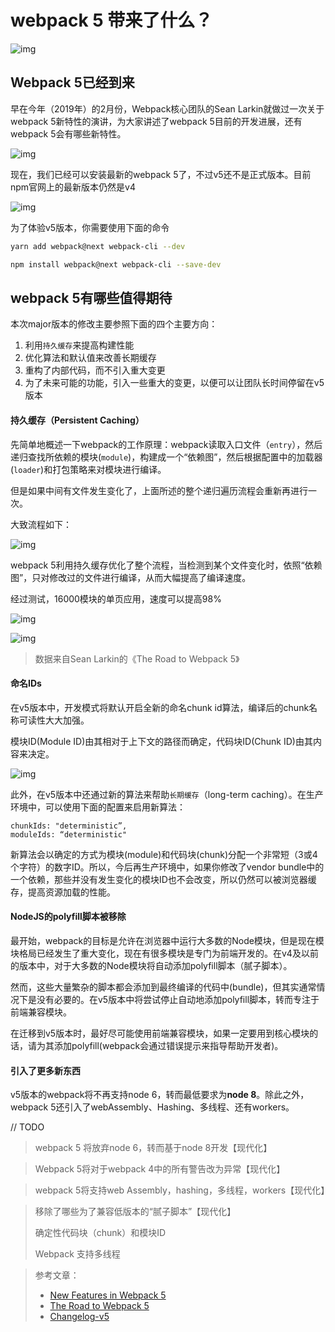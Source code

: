 # webpack 5 带来了什么？

![img](https://cdn-images-1.medium.com/max/1600/1*gdoQ1_5OID90wf1eLTFvWw.png)

## Webpack 5已经到来
早在今年（2019年）的2月份，Webpack核心团队的Sean Larkin就做过一次关于webpack 5新特性的演讲，为大家讲述了webpack 5目前的开发进展，还有webpack 5会有哪些新特性。

![img](https://zens-pic.oss-cn-shenzhen.aliyuncs.com/static/gift/msc/webpack5banner.jpg)



现在，我们已经可以安装最新的webpack 5了，不过v5还不是正式版本。目前npm官网上的最新版本仍然是v4

![img](https://zens-pic.oss-cn-shenzhen.aliyuncs.com/static/gift/msc/webpack5npmjs.png)

为了体验v5版本，你需要使用下面的命令

```bash
yarn add webpack@next webpack-cli --dev

npm install webpack@next webpack-cli --save-dev
```



## webpack 5有哪些值得期待

本次major版本的修改主要参照下面的四个主要方向：

1. 利用`持久缓存`来提高构建性能
2. 优化算法和默认值来改善长期缓存
3. 重构了内部代码，而不引入重大变更
4. 为了未来可能的功能，引入一些重大的变更，以便可以让团队长时间停留在v5版本



#### 持久缓存（Persistent Caching）

先简单地概述一下webpack的工作原理：webpack读取入口文件（`entry`），然后递归查找所依赖的模块(`module`)，构建成一个“依赖图”，然后根据配置中的加载器(`loader`)和打包策略来对模块进行编译。

但是如果中间有文件发生变化了，上面所述的整个递归遍历流程会重新再进行一次。

大致流程如下：

![img](https://dab1nmslvvntp.cloudfront.net/wp-content/uploads/2017/01/1484692838webpack-dependency-tree.png)

webpack 5利用持久缓存优化了整个流程，当检测到某个文件变化时，依照“依赖图”，只对修改过的文件进行编译，从而大幅提高了编译速度。

经过测试，16000模块的单页应用，速度可以提高98%

![img](https://zens-pic.oss-cn-shenzhen.aliyuncs.com/static/gift/msc/faster.png)

![img](https://zens-pic.oss-cn-shenzhen.aliyuncs.com/static/gift/msc/98percent.png)

> 数据来自Sean Larkin的《The Road to Webpack 5》



#### 命名IDs

在v5版本中，开发模式将默认开启全新的命名chunk id算法，编译后的chunk名称可读性大大加强。

模块ID(Module ID)由其相对于上下文的路径而确定，代码块ID(Chunk  ID)由其内容来决定。

![img](https://zens-pic.oss-cn-shenzhen.aliyuncs.com/static/gift/msc/chunkids.png)

此外，在v5版本中还通过新的算法来帮助`长期缓存`（long-term caching）。在生产环境中，可以使用下面的配置来启用新算法：

```
chunkIds: "deterministic”,
moduleIds: “deterministic"
```

新算法会以确定的方式为模块(module)和代码块(chunk)分配一个非常短（3或4个字符）的数字ID。所以，今后再生产环境中，如果你修改了vendor bundle中的一个依赖，那些并没有发生变化的模块ID也不会改变，所以仍然可以被浏览器缓存，提高资源加载的性能。



#### NodeJS的polyfill脚本被移除

最开始，webpack的目标是允许在浏览器中运行大多数的Node模块，但是现在模块格局已经发生了重大变化，现在有很多模块是专门为前端开发的。在v4及以前的版本中，对于大多数的Node模块将自动添加polyfill脚本（腻子脚本）。

然而，这些大量繁杂的脚本都会添加到最终编译的代码中(bundle)，但其实通常情况下是没有必要的。在v5版本中将尝试停止自动地添加polyfill脚本，转而专注于前端兼容模块。

在迁移到v5版本时，最好尽可能使用前端兼容模块，如果一定要用到核心模块的话，请为其添加polyfill(webpack会通过错误提示来指导帮助开发者)。



#### 引入了更多新东西

v5版本的webpack将不再支持node 6，转而最低要求为**node 8**。除此之外，webpack 5还引入了webAssembly、Hashing、多线程、还有workers。



// TODO 

> webpack 5 将放弃node 6，转而基于node 8开发【现代化】

> Webpack 5将对于webpack 4中的所有警告改为异常【现代化】

> webpack 5将支持web Assembly，hashing，多线程，workers【现代化】

> 移除了哪些为了兼容低版本的“腻子脚本”【现代化】
>
> 确定性代码块（chunk）和模块ID
>
> Webpack 支持多线程



> 参考文章：
>
> * [New Features in Webpack 5](https://blog.logrocket.com/new-features-in-webpack-5-2559755adf5e/)
> * [The Road to Webpack 5](https://www.youtube.com/watch?v=J_sDa58UUQo&t=1070s)
> * [Changelog-v5](https://github.com/webpack/changelog-v5/blob/master/README.md)